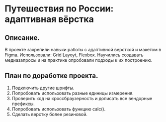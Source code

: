 # **Путешествия по России: адаптивная вёрстка**
## Описание.
В проекте закрепили навыки работы с адаптивной версткой и макетом в Figma.
Использовали: Grid Layoyt, Flexbox.
Научились создавать медиазапросы и на практике опробовали подходы к их построению.
## План по доработке проекта.
1. Подключить другие шрифты.
2. Попробовать использовать разные единицы измерения.
3. Проверить код на кроссбраузерность и дописать все вендорные префиксы.
4. Попробовать использовать функцию calc().
5. Сделать верстку более резиновой.

